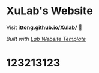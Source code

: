 
# XuLab's Website

Visit **[ittong.github.io/Xulab/](https://ittong.github.io/Xulab/)** 🚀

_Built with [Lab Website Template](https://greene-lab.gitbook.io/lab-website-template-docs)_



# 123213123

